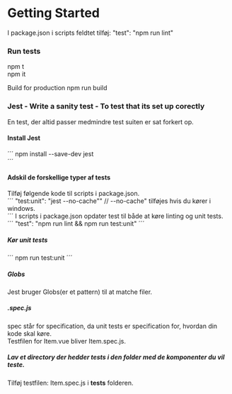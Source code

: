 # Getting Started

I package.json i scripts feldtet tilføj: "test": "npm run lint"  

### Run tests
npm t  
npm it  

Build for production
npm run build  

### Jest - Write a sanity test - To test that its set up corectly
En test, der altid passer medmindre test suiten er sat forkert op.  

#### Install Jest
´´´
npm install --save-dev jest  
´´´
#### Adskil de forskellige typer af tests
Tilføj følgende kode til scripts i package.json.  
´´´
"test:unit": "jest --no-cache"" //  --no-cache" tilføjes hvis du kører i windows.  
´´´
I scripts i package.json opdater test til både at køre linting og unit tests.  
´´´
"test": "npm run lint && npm run test:unit"
´´´
##### Kør unit tests
´´´
npm run test:unit
´´´
##### Globs
Jest bruger Globs(er et pattern) til at matche filer.  
##### .spec.js
spec står for specification, da unit tests er specification for, hvordan din kode skal køre.  
Testfilen for Item.vue bliver Item.spec.js.  
##### Lav et directory der hedder __tests__ i den folder med de komponenter du vil teste.  
Tilføj testfilen: Item.spec.js i __tests__ folderen.  



